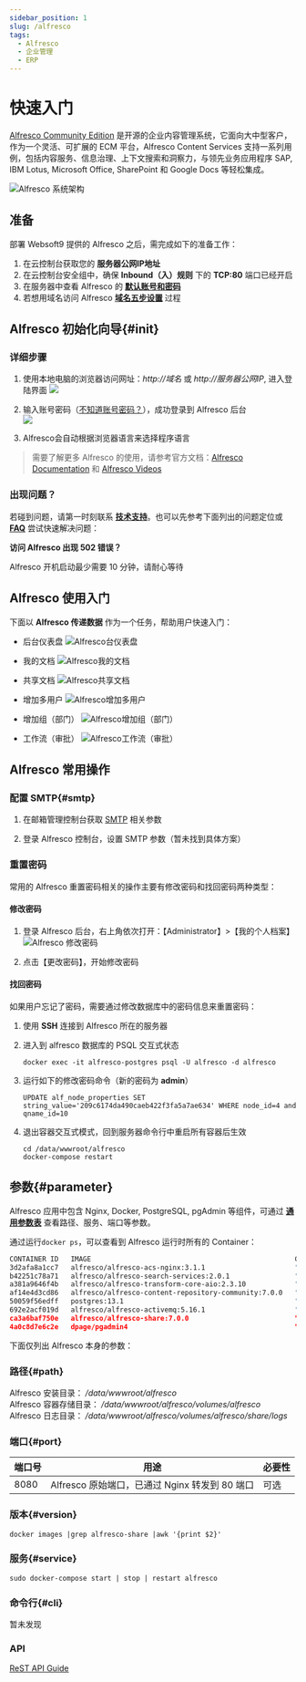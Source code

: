 ```yaml
---
sidebar_position: 1
slug: /alfresco
tags:
  - Alfresco
  - 企业管理
  - ERP
---
```


# 快速入门

[Alfresco Community Edition](https://www.alfresco.com/ecm-software/alfresco-community-editions) 是开源的企业内容管理系统，它面向大中型客户，作为一个灵活、可扩展的 ECM 平台，Alfresco Content Services 支持一系列用例，包括内容服务、信息治理、上下文搜索和洞察力，与领先业务应用程序 SAP, IBM Lotus, Microsoft Office, SharePoint 和 Google Docs 等轻松集成。

![Alfresco 系统架构](https://libs.websoft9.com/Websoft9/DocsPicture/zh/alfresco/alfresco-arcgui-websoft9.png)

## 准备

部署 Websoft9 提供的 Alfresco 之后，需完成如下的准备工作：

1. 在云控制台获取您的 **服务器公网IP地址** 
2. 在云控制台安全组中，确保 **Inbound（入）规则** 下的 **TCP:80** 端口已经开启
3. 在服务器中查看 Alfresco 的 **[默认账号和密码](./setup/credentials#getpw)**  
4. 若想用域名访问  Alfresco **[域名五步设置](./dns#domain)** 过程


## Alfresco 初始化向导{#init}

### 详细步骤

1. 使用本地电脑的浏览器访问网址：*http://域名* 或 *http://服务器公网IP*, 进入登陆界面
   ![](https://libs.websoft9.com/Websoft9/DocsPicture/zh/alfresco/alfresco-login-websoft9.png)

2. 输入账号密码（[不知道账号密码？](./setup/credentials#getpw)），成功登录到 Alfresco 后台  
   ![](https://libs.websoft9.com/Websoft9/DocsPicture/zh/alfresco/alfresco-consolegui-websoft9.png)

3. Alfresco会自动根据浏览器语言来选择程序语言

> 需要了解更多 Alfresco 的使用，请参考官方文档：[Alfresco Documentation](https://docs.alfresco.com/content-services/community/using/content/) 和 [Alfresco Videos](https://docs.alfresco.com/content-services/latest/tutorial/video/)


### 出现问题？

若碰到问题，请第一时刻联系 **[技术支持](./helpdesk)**。也可以先参考下面列出的问题定位或  **[FAQ](./faq#setup)** 尝试快速解决问题：

**访问 Alfresco 出现 502 错误？**

Alfresco 开机启动最少需要 10 分钟，请耐心等待


## Alfresco 使用入门

下面以 **Alfresco 传递数据** 作为一个任务，帮助用户快速入门：

- 后台仪表盘
  ![Alfresco台仪表盘](http://libs.websoft9.com/Websoft9/DocsPicture/zh/alfresco/alfresco-adminui-websoft9.png)

- 我的文档
  ![Alfresco我的文档](http://libs.websoft9.com/Websoft9/DocsPicture/zh/alfresco/alfresco-mydocs-websoft9.png)

- 共享文档
  ![Alfresco共享文档](http://libs.websoft9.com/Websoft9/DocsPicture/zh/alfresco/alfresco-sharedocs-websoft9.png)

- 增加多用户
  ![Alfresco增加多用户](http://libs.websoft9.com/Websoft9/DocsPicture/zh/alfresco/alfresco-addusers-websoft9.png)

- 增加组（部门）
  ![Alfresco增加组（部门）](http://libs.websoft9.com/Websoft9/DocsPicture/zh/alfresco/alfresco-addgroup-websoft9.png)

- 工作流（审批）
  ![Alfresco工作流（审批）](http://libs.websoft9.com/Websoft9/DocsPicture/zh/alfresco/alfresco-workflow-websoft9.png)

## Alfresco 常用操作

### 配置 SMTP{#smtp}

1. 在邮箱管理控制台获取 [SMTP](./automation/smtp) 相关参数
   
2. 登录 Alfresco 控制台，设置 SMTP 参数（暂未找到具体方案）

### 重置密码

常用的 Alfresco 重置密码相关的操作主要有修改密码和找回密码两种类型：

#### 修改密码

1. 登录 Alfresco 后台，右上角依次打开：【Administrator】>【我的个人档案】
  ![Alfresco 修改密码](https://libs.websoft9.com/Websoft9/DocsPicture/zh/alfresco/alfresco-modifypw-websoft9.png)

2. 点击【更改密码】，开始修改密码

#### 找回密码

如果用户忘记了密码，需要通过修改数据库中的密码信息来重置密码：

1. 使用 **SSH** 连接到 Alfresco 所在的服务器

2. 进入到 alfresco 数据库的 PSQL 交互式状态
   ```
   docker exec -it alfresco-postgres psql -U alfresco -d alfresco
   ```

3. 运行如下的修改密码命令（新的密码为 **admin**）
   ```
   UPDATE alf_node_properties SET string_value='209c6174da490caeb422f3fa5a7ae634' WHERE node_id=4 and qname_id=10
   ```

4. 退出容器交互式模式，回到服务器命令行中重启所有容器后生效
   ```
   cd /data/wwwroot/alfresco
   docker-compose restart
   ```

## 参数{#parameter}

Alfresco 应用中包含 Nginx, Docker, PostgreSQL, pgAdmin 等组件，可通过 **[通用参数表](./setup/parameter)** 查看路径、服务、端口等参数。

通过运行`docker ps`，可以查看到 Alfresco 运行时所有的 Container：

```bash
CONTAINER ID   IMAGE                                                  COMMAND                  CREATED             STATUS             PORTS                                                                                                                                                                                NAMES
3d2afa8a1cc7   alfresco/alfresco-acs-nginx:3.1.1                      "/entrypoint.sh"         About an hour ago   Up About an hour   80/tcp, 0.0.0.0:8080->8080/tcp, :::8080->8080/tcp                                                                                                                                    alfresco-proxy
b42251c78a71   alfresco/alfresco-search-services:2.0.1                "/bin/sh -c '$DIST_D…"   About an hour ago   Up About an hour   10001/tcp, 0.0.0.0:8083->8983/tcp, :::8083->8983/tcp                                                                                                                                 alfresco-solr6
a381a9646f4b   alfresco/alfresco-transform-core-aio:2.3.10            "/bin/sh -c 'java $J…"   About an hour ago   Up About an hour   0.0.0.0:8090->8090/tcp, :::8090->8090/tcp                                                                                                                                            alfresco-transform
af14e4d3cd86   alfresco/alfresco-content-repository-community:7.0.0   "catalina.sh run -se…"   About an hour ago   Up About an hour   8000/tcp, 8080/tcp, 10001/tcp                                                                                                                                                        alfresco-content
50059f56edff   postgres:13.1                                          "docker-entrypoint.s…"   About an hour ago   Up About an hour   0.0.0.0:5432->5432/tcp, :::5432->5432/tcp                                                                                                                                            alfresco-postgres
692e2acf019d   alfresco/alfresco-activemq:5.16.1                      "/bin/sh -c '${ACTIV…"   About an hour ago   Up About an hour   0.0.0.0:5672->5672/tcp, :::5672->5672/tcp, 0.0.0.0:8161->8161/tcp, :::8161->8161/tcp, 0.0.0.0:61613->61613/tcp, :::61613->61613/tcp, 0.0.0.0:61616->61616/tcp, :::61616->61616/tcp   alfresco-activemq
ca3a6baf750e   alfresco/alfresco-share:7.0.0                          "/usr/local/tomcat/s…"   About an hour ago   Up About an hour   8000/tcp, 8080/tcp                                                                                                                                                                   alfresco-share
4a0c8d7e6c2e   dpage/pgadmin4                                         "/entrypoint.sh"         About an hour ago   Up About an hour   443/tcp, 0.0.0.0:9090->80/tcp, :::9090->80/tcp                                                                                                                                       pgadmin
```


下面仅列出 Alfresco 本身的参数：

### 路径{#path}

Alfresco 安装目录： */data/wwwroot/alfresco*  
Alfresco 容器存储目录： */data/wwwroot/alfresco/volumes/alfresco*  
Alfresco 日志目录： */data/wwwroot/alfresco/volumes/alfresco/share/logs*  

### 端口{#port}

| 端口号 | 用途                                          | 必要性 |
| ------ | --------------------------------------------- | ------ |
| 8080   | Alfresco 原始端口，已通过 Nginx 转发到 80 端口 | 可选   |



### 版本{#version}

```shell
docker images |grep alfresco-share |awk '{print $2}'
```

### 服务{#service}

```shell
sudo docker-compose start | stop | restart alfresco
```

### 命令行{#cli}

暂未发现

### API

[ReST API Guide](https://docs.alfresco.com/content-services/latest/develop/rest-api-guide/)

